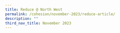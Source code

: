 ```yaml
---
title: Reduce @ North West
permalink: /cohesion/november-2023/reduce-article/
description: ""
third_nav_title: November 2023
---
```

